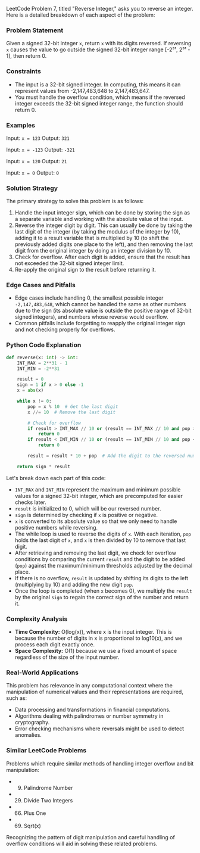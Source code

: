 LeetCode Problem 7, titled "Reverse Integer," asks you to reverse an integer. Here is a detailed breakdown of each aspect of the problem:

### Problem Statement

Given a signed 32-bit integer `x`, return `x` with its digits reversed. If reversing `x` causes the value to go outside the signed 32-bit integer range [-2³¹, 2³¹ - 1], then return 0.

### Constraints

- The input is a 32-bit signed integer. In computing, this means it can represent values from -2,147,483,648 to 2,147,483,647.
- You must handle the overflow condition, which means if the reversed integer exceeds the 32-bit signed integer range, the function should return 0.

### Examples

Input: `x = 123`
Output: `321`

Input: `x = -123`
Output: `-321`

Input: `x = 120`
Output: `21`

Input: `x = 0`
Output: `0`

### Solution Strategy

The primary strategy to solve this problem is as follows:

1. Handle the input integer sign, which can be done by storing the sign as a separate variable and working with the absolute value of the input.
2. Reverse the integer digit by digit. This can usually be done by taking the last digit of the integer (by taking the modulus of the integer by 10), adding it to a result variable that is multiplied by 10 (to shift the previously added digits one place to the left), and then removing the last digit from the original integer by doing an integer division by 10.
3. Check for overflow. After each digit is added, ensure that the result has not exceeded the 32-bit signed integer limit.
4. Re-apply the original sign to the result before returning it.

### Edge Cases and Pitfalls

- Edge cases include handling 0, the smallest possible integer `-2,147,483,648`, which cannot be handled the same as other numbers due to the sign (its absolute value is outside the positive range of 32-bit signed integers), and numbers whose reverse would overflow.
- Common pitfalls include forgetting to reapply the original integer sign and not checking properly for overflows.

### Python Code Explanation

```python
def reverse(x: int) -> int:
    INT_MAX = 2**31 - 1
    INT_MIN = -2**31

    result = 0
    sign = 1 if x > 0 else -1
    x = abs(x)

    while x != 0:
        pop = x % 10  # Get the last digit
        x //= 10  # Remove the last digit

        # Check for overflow
        if result > INT_MAX // 10 or (result == INT_MAX // 10 and pop > 7):
            return 0
        if result < INT_MIN // 10 or (result == INT_MIN // 10 and pop < -8):
            return 0

        result = result * 10 + pop  # Add the digit to the reversed number

    return sign * result
```

Let's break down each part of this code:

- `INT_MAX` and `INT_MIN` represent the maximum and minimum possible values for a signed 32-bit integer, which are precomputed for easier checks later.
- `result` is initialized to 0, which will be our reversed number.
- `sign` is determined by checking if `x` is positive or negative.
- `x` is converted to its absolute value so that we only need to handle positive numbers while reversing.
- The while loop is used to reverse the digits of `x`. With each iteration, `pop` holds the last digit of `x`, and `x` is then divided by 10 to remove that last digit.
- After retrieving and removing the last digit, we check for overflow conditions by comparing the current `result` and the digit to be added (`pop`) against the maximum/minimum thresholds adjusted by the decimal place.
- If there is no overflow, `result` is updated by shifting its digits to the left (multiplying by 10) and adding the new digit `pop`.
- Once the loop is completed (when `x` becomes 0), we multiply the `result` by the original `sign` to regain the correct sign of the number and return it.

### Complexity Analysis

- **Time Complexity:** O(log(x)), where x is the input integer. This is because the number of digits in x is proportional to log10(x), and we process each digit exactly once.
- **Space Complexity:** O(1) because we use a fixed amount of space regardless of the size of the input number.

### Real-World Applications

This problem has relevance in any computational context where the manipulation of numerical values and their representations are required, such as:
- Data processing and transformations in financial computations.
- Algorithms dealing with palindromes or number symmetry in cryptography.
- Error checking mechanisms where reversals might be used to detect anomalies.

### Similar LeetCode Problems

Problems which require similar methods of handling integer overflow and bit manipulation:
- 9. Palindrome Number
- 29. Divide Two Integers
- 66. Plus One
- 69. Sqrt(x)

Recognizing the pattern of digit manipulation and careful handling of overflow conditions will aid in solving these related problems.